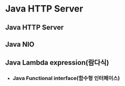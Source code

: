 # Java HTTP Server

## Java HTTP Server

## Java NIO

## Java Lambda expression(람다식)

* ### Java Functional interface(함수형 인터페이스)

